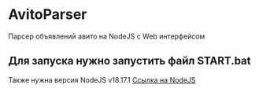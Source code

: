 # AvitoParser
Парсер объявлений авито на NodeJS с Web интерфейсом
## Для запуска нужно запустить файл START.bat
Также нужна версия NodeJS v18.17.1
[Ссылка на NodeJS](https://nodejs.org/dist/v18.17.1/node-v18.17.1-x64.msi)
